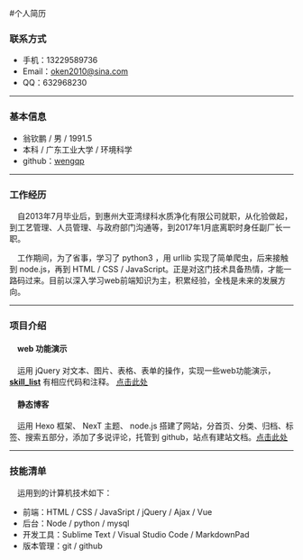 #个人简历

### 联系方式

- 手机：13229589736
- Email：oken2010@sina.com
- QQ：632968230

***

### 基本信息

- 翁钦鹏 / 男 / 1991.5
- 本科 / 广东工业大学 / 环境科学
- github：[wengqp](https://github.com/wengqp)

***

### 工作经历

&emsp;自2013年7月毕业后，到惠州大亚湾绿科水质净化有限公司就职，从化验做起，到工艺管理、人员管理、与政府部门沟通等，到2017年1月底离职时身任副厂长一职。

&emsp;工作期间，为了省事，学习了 python3 ，用 urllib 实现了简单爬虫，后来接触到 node.js，再到 HTML / CSS / JavaScript。正是对这门技术具备热情，才能一路码过来。目前以深入学习web前端知识为主，积累经验，全栈是未来的发展方向。

***

### 项目介绍

#### &emsp;web 功能演示 
&emsp;运用 jQuery 对文本、图片、表格、表单的操作，实现一些web功能演示，**[skill_list](https://github.com/wengqp/skill_list)** 有相应代码和注释。 [点击此处](https://wengqp.github.io/skill_list/index.html)

#### &emsp;静态博客  
&emsp;运用 Hexo 框架、 NexT 主题、 node.js 搭建了网站，分首页、分类、归档、标签、搜索五部分，添加了多说评论，托管到 github，站点有建站文档。[点击此处](https://wengqp.github.io/)

***

### 技能清单
&emsp;运用到的计算机技术如下：

- 前端：HTML / CSS / JavaSript / jQuery / Ajax / Vue
- 后台：Node / python / mysql
- 开发工具：Sublime Text / Visual Studio Code / MarkdownPad
- 版本管理：git / github
